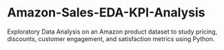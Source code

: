 # Amazon-Sales-EDA-KPI-Analysis
Exploratory Data Analysis on an Amazon product dataset to study pricing, discounts, customer engagement, and satisfaction metrics using Python. 
